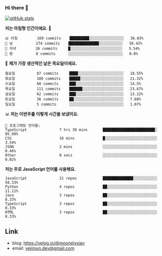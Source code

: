 ### Hi there 👋

<!--
**moonelysian/moonelysian** is a ✨ _special_ ✨ repository because its `README.md` (this file) appears on your GitHub profile.

Here are some ideas to get you started:

- 🔭 I’m currently working on ...
- 🌱 I’m currently learning ...
- 👯 I’m looking to collaborate on ...
- 🤔 I’m looking for help with ...
- 💬 Ask me about ...
- 📫 How to reach me: ...
- 😄 Pronouns: ...
- ⚡ Fun fact: ...
-->

<!-- [![wakatime stats](https://github-readme-stats.vercel.app/api/wakatime?username=moonelysian)](https://github.com/anuraghazra/github-readme-stats) -->

[![gitHub stats](https://github-readme-stats.vercel.app/api?username=moonelysian&show_icons=true)](https://github.com/anuraghazra/github-readme-stats)

<!--START_SECTION:waka-->
**저는 아침형 인간이에요. 🐤** 

```text
🌞 아침         169 commits    █████████░░░░░░░░░░░░░░░░   36.03% 
🌆 낮　         274 commits    ██████████████░░░░░░░░░░░   58.42% 
🌃 저녁         26 commits     █░░░░░░░░░░░░░░░░░░░░░░░░   5.54% 
🌙 밤　         0 commits      ░░░░░░░░░░░░░░░░░░░░░░░░░   0.0%

```
📅 **제가 가장 생산적인 날은 목요일이에요.** 

```text
월요일          87 commits     ████░░░░░░░░░░░░░░░░░░░░░   18.55% 
화요일          100 commits    █████░░░░░░░░░░░░░░░░░░░░   21.32% 
수요일          68 commits     ███░░░░░░░░░░░░░░░░░░░░░░   14.5% 
목요일          111 commits    ██████░░░░░░░░░░░░░░░░░░░   23.67% 
금요일          62 commits     ███░░░░░░░░░░░░░░░░░░░░░░   13.22% 
토요일          36 commits     ██░░░░░░░░░░░░░░░░░░░░░░░   7.68% 
일요일          5 commits      ░░░░░░░░░░░░░░░░░░░░░░░░░   1.07%

```


📊 **저는 이번주를 이렇게 시간을 보냈어요.** 

```text
💬 프로그래밍 언어들: 
TypeScript               7 hrs 39 mins       ████████████████████████░   95.99% 
CSS                      16 mins             █░░░░░░░░░░░░░░░░░░░░░░░░   3.54% 
JSON                     2 mins              ░░░░░░░░░░░░░░░░░░░░░░░░░   0.46% 
Other                    0 secs              ░░░░░░░░░░░░░░░░░░░░░░░░░   0.02%

```

**저는 주로 JavaScript 언어를 사용해요.** 

```text
JavaScript               21 repos            ██████████████░░░░░░░░░░░   58.33% 
Python                   4 repos             ██░░░░░░░░░░░░░░░░░░░░░░░   11.11% 
Java                     3 repos             ██░░░░░░░░░░░░░░░░░░░░░░░   8.33% 
TypeScript               3 repos             ██░░░░░░░░░░░░░░░░░░░░░░░   8.33% 
HTML                     3 repos             ██░░░░░░░░░░░░░░░░░░░░░░░   8.33%

```



<!--END_SECTION:waka-->


## Link
- blog: https://velog.io/@moonelysian
- email: yejimun.dev@gmail.com

